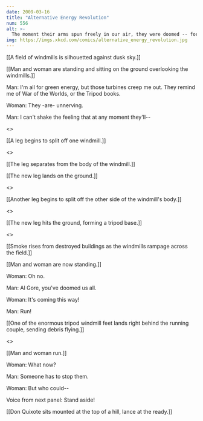 ```yaml
---
date: 2009-03-16
title: "Alternative Energy Revolution"
num: 556
alt: >-
  The moment their arms spun freely in our air, they were doomed -- for Man has earned his right to hold this planet against all comers, by virtue of occasionally producing someone totally batshit insane.
img: https://imgs.xkcd.com/comics/alternative_energy_revolution.jpg
---
```

[[A field of windmills is silhouetted against dusk sky.]]

[[Man and woman are standing and sitting on the ground overlooking the windmills.]]

Man: I'm all for green energy, but those turbines creep me out. They remind me of War of the Worlds, or the Tripod books.

Woman: They -are- unnerving.

Man: I can't shake the feeling that at any moment they'll--

<<RUMBLE>>

[[A leg begins to split off one windmill.]]

<<crack>>

[[The leg separates from the body of the windmill.]]

[[The new leg lands on the ground.]]

<<BOOM>>

[[Another leg begins to split off the other side of the windmill's body.]]

<<crack>>

[[The new leg hits the ground, forming a tripod base.]]

<<BOOM>>

[[Smoke rises from destroyed buildings as the windmills rampage across the field.]]

[[Man and woman are now standing.]]

Woman: Oh no.

Man: Al Gore, you've doomed us all.

Woman: It's coming this way!

Man: Run!

[[One of the enormous tripod windmill feet lands right behind the running couple, sending debris flying.]]

<<BOOM>>

[[Man and woman run.]]

Woman: What now?

Man: Someone has to stop them.

Woman: But who could--

Voice from next panel: Stand aside!

[[Don Quixote sits mounted at the top of a hill, lance at the ready.]]

